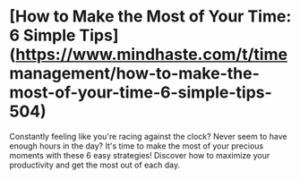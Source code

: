 
# [How to Make the Most of Your Time: 6 Simple Tips](https://www.mindhaste.com/t/time management/how-to-make-the-most-of-your-time-6-simple-tips-504)

Constantly feeling like you're racing against the clock? Never seem to have enough hours in the day? It's time to make the most of your precious moments with these 6 easy strategies! Discover how to maximize your productivity and get the most out of each day.
    